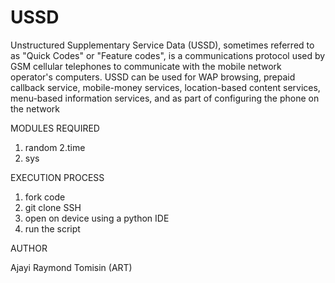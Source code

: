 # USSD
Unstructured Supplementary Service Data (USSD), sometimes referred to as "Quick Codes" or "Feature codes", is a communications protocol used by GSM cellular telephones to communicate with the mobile network operator's computers. USSD can be used for WAP browsing, prepaid callback service, mobile-money services, location-based content services, menu-based information services, and as part of configuring the phone on the network 

MODULES REQUIRED
1. random 
2.time
3. sys 

EXECUTION PROCESS
1. fork code
2. git clone SSH 
3. open on device using a python IDE 
4. run the script 


AUTHOR 

Ajayi Raymond Tomisin (ART) 
